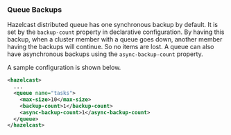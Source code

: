 ### Queue Backups

Hazelcast distributed queue has one synchronous backup by default. It is set by the `backup-count` property in declarative configuration. By having this backup, when a cluster member with a queue goes down, another member having the backups will continue. So no items are lost. A queue can also have asynchronous backups using the `async-backup-count` property.

A sample configuration is shown below.

```xml
<hazelcast>
  ...
  <queue name="tasks">
    <max-size>10</max-size>
    <backup-count>1</backup-count>
    <async-backup-count>1</async-backup-count>
  </queue>
</hazelcast>
```

